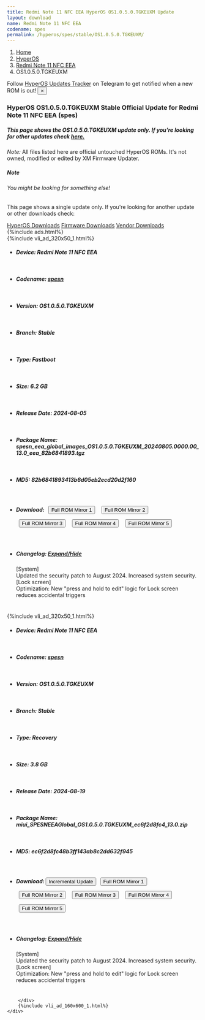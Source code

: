 ```yaml
---
title: Redmi Note 11 NFC EEA HyperOS OS1.0.5.0.TGKEUXM Update
layout: download
name: Redmi Note 11 NFC EEA
codename: spes
permalink: /hyperos/spes/stable/OS1.0.5.0.TGKEUXM/
---
```

<nav aria-label="breadcrumb">
    <ol class="breadcrumb">
        <li class="breadcrumb-item"><a href="/">Home</a></li>
        <li class="breadcrumb-item"><a href="/hyperos/">HyperOS</a></li>
        <li class="breadcrumb-item"><a href="/hyperos/spes/">Redmi Note 11 NFC EEA</a></li>
        <li class="breadcrumb-item active" aria-current="page">OS1.0.5.0.TGKEUXM</li>
    </ol>
</nav>
<div class="alert alert-primary alert-dismissible fade show" role="alert">
    Follow <a href="https://t.me/MIUIUpdatesTracker" class="alert-link">HyperOS Updates Tracker</a> on Telegram to get
    notified when a new ROM is out!
    <button type="button" class="close" data-dismiss="alert" aria-label="Close">
        <span aria-hidden="true">&times;</span>
    </button>
</div>
<div class="col-12 mx-auto">
    <h3 class="title bg-light p-2 rounded">HyperOS OS1.0.5.0.TGKEUXM Stable Official Update for Redmi Note 11 NFC EEA (spes)</h3>
    <h5>This page shows the OS1.0.5.0.TGKEUXM update only. If you're looking for other updates check
        <a href="/hyperos/spes/">here.</a></h5>
    <p><i>Note: </i>All files listed here are official untouched HyperOS ROMs.
        It's not owned, modified or edited by XM Firmware Updater.</p>
    <div class="card">
        <div class="card-body">
            <h5 class="card-title">Note</h5>
            <h6 class="card-subtitle mb-2 text-muted">You might be looking for something else!</h6>
            <p class="card-text">This page shows a single update only.
                If you're looking for another update or other downloads check:</p>
            <a href="/hyperos/" class="card-link">HyperOS Downloads</a>
            <a href="/firmware/" class="card-link">Firmware Downloads</a>
            <a href="/vendor/" class="card-link">Vendor Downloads</a>
        </div>
    </div>
    {%include ads.html%}
    <div class="row justify-content-center">
        <div class="col-10" id="downloads">
                    <div class="card card-body">
            {%include vli_ad_320x50_1.html%}
            <ul class="list-unstyled">
                <li style="padding-bottom: 10px;">
                    <h5><b>Device: </b>Redmi Note 11 NFC EEA</h5>
                </li>
                <li style="padding-bottom: 10px;">
                    <h5><b>Codename: </b> <a href="/hyperos/spesn/" target="_blank">spesn</a> </h5>
                </li>
                <li style="padding-bottom: 10px;">
                    <h5><b>Version: </b>OS1.0.5.0.TGKEUXM</h5>
                </li>
                <li style="padding-bottom: 10px;">
                    <h5><b>Branch: </b>Stable</h5>
                </li>
                <li style="padding-bottom: 10px;">
                    <h5><b>Type: </b>Fastboot</h5>
                </li>
                <li style="padding-bottom: 10px;">
                    <h5><b>Size: </b>6.2 GB</h5>
                </li>
                <li style="padding-bottom: 10px;">
                    <h5><b>Release Date: </b>2024-08-05</h5>
                </li>
                <li style="padding-bottom: 10px;">
                    <h5><b>Package Name: </b><span id="filename" class="text-dark">spesn_eea_global_images_OS1.0.5.0.TGKEUXM_20240805.0000.00_13.0_eea_82b6841893.tgz</span></h5>
                </li>
                <li style="padding-bottom: 10px;">
                    <h5><b>MD5: </b><span id="md5" class="text-muted">82b6841893413b6d05eb2ecd20d2f160</span></h5>
                </li>
                <li style="padding-bottom: 10px;">
                    <h5><b>Download: </b> <button type="button" id="download" class="btn btn-primary" style="margin: 7px;" onclick="window.open('https://cdnorg.d.miui.com/OS1.0.5.0.TGKEUXM/spesn_eea_global_images_OS1.0.5.0.TGKEUXM_20240805.0000.00_13.0_eea_82b6841893.tgz', '_blank');"><i class="fa fa-download"></i> Full ROM Mirror 1</button> <button type="button" id="download" class="btn btn-primary" style="margin: 7px;" onclick="window.open('https://bkt-sgp-miui-ota-update-alisgp.oss-ap-southeast-1.aliyuncs.com/OS1.0.5.0.TGKEUXM/spesn_eea_global_images_OS1.0.5.0.TGKEUXM_20240805.0000.00_13.0_eea_82b6841893.tgz', '_blank');"><i class="fa fa-download"></i> Full ROM Mirror 2</button> <button type="button" id="download" class="btn btn-primary" style="margin: 7px;" onclick="window.open('https://bn.d.miui.com/OS1.0.5.0.TGKEUXM/spesn_eea_global_images_OS1.0.5.0.TGKEUXM_20240805.0000.00_13.0_eea_82b6841893.tgz', '_blank');"><i class="fa fa-download"></i> Full ROM Mirror 3</button> <button type="button" id="download" class="btn btn-primary" style="margin: 7px;" onclick="window.open('https://bigota.d.miui.com/OS1.0.5.0.TGKEUXM/spesn_eea_global_images_OS1.0.5.0.TGKEUXM_20240805.0000.00_13.0_eea_82b6841893.tgz', '_blank');"><i class="fa fa-download"></i> Full ROM Mirror 4</button> <button type="button" id="download" class="btn btn-primary" style="margin: 7px;" onclick="window.open('https://hugeota.d.miui.com/OS1.0.5.0.TGKEUXM/spesn_eea_global_images_OS1.0.5.0.TGKEUXM_20240805.0000.00_13.0_eea_82b6841893.tgz', '_blank');"><i class="fa fa-download"></i> Full ROM Mirror 5</button></h5>
                </li>
                <li style="padding-bottom: 10px;">
                    <h5><b>Changelog: </b><a href="#spesn_1_changelog" data-toggle="collapse" role="button"
                            aria-expanded="false" aria-controls="spesn_1_changelog"> <i class="fa fa-arrow-down"
                                aria-hidden="true"></i> Expand/Hide</a></h5>
                    <div class="collapse" id="spesn_1_changelog">
                        <p id="changelog_text">[System]<br>Updated the security patch to August 2024. Increased system security.<br>[Lock screen]<br>Optimization: New "press and hold to edit" logic for Lock screen reduces accidental triggers</p>
                    </div>
                </li>
            </ul>
        </div>
        <div class="card card-body">
            {%include vli_ad_320x50_1.html%}
            <ul class="list-unstyled">
                <li style="padding-bottom: 10px;">
                    <h5><b>Device: </b>Redmi Note 11 NFC EEA</h5>
                </li>
                <li style="padding-bottom: 10px;">
                    <h5><b>Codename: </b> <a href="/hyperos/spesn/" target="_blank">spesn</a> </h5>
                </li>
                <li style="padding-bottom: 10px;">
                    <h5><b>Version: </b>OS1.0.5.0.TGKEUXM</h5>
                </li>
                <li style="padding-bottom: 10px;">
                    <h5><b>Branch: </b>Stable</h5>
                </li>
                <li style="padding-bottom: 10px;">
                    <h5><b>Type: </b>Recovery</h5>
                </li>
                <li style="padding-bottom: 10px;">
                    <h5><b>Size: </b>3.8 GB</h5>
                </li>
                <li style="padding-bottom: 10px;">
                    <h5><b>Release Date: </b>2024-08-19</h5>
                </li>
                <li style="padding-bottom: 10px;">
                    <h5><b>Package Name: </b><span id="filename" class="text-dark">miui_SPESNEEAGlobal_OS1.0.5.0.TGKEUXM_ec6f2d8fc4_13.0.zip</span></h5>
                </li>
                <li style="padding-bottom: 10px;">
                    <h5><b>MD5: </b><span id="md5" class="text-muted">ec6f2d8fc48b3ff143ab8c2dd632f945</span></h5>
                </li>
                <li style="padding-bottom: 10px;">
                    <h5><b>Download: </b><button type="button" id="incremental_download" class="btn btn-warning" onclick="window.open('https://bigota.d.miui.com/OS1.0.5.0.TGKEUXM/miui-blockota-spesn_eea_global-OS1.0.3.0.TGKEUXM-OS1.0.5.0.TGKEUXM-da4945d551-13.0.zip', '_blank');"><i class="fa fa-download"></i> Incremental Update</button> <button type="button" id="download" class="btn btn-primary" style="margin: 7px;" onclick="window.open('https://cdnorg.d.miui.com/OS1.0.5.0.TGKEUXM/miui_SPESNEEAGlobal_OS1.0.5.0.TGKEUXM_ec6f2d8fc4_13.0.zip', '_blank');"><i class="fa fa-download"></i> Full ROM Mirror 1</button> <button type="button" id="download" class="btn btn-primary" style="margin: 7px;" onclick="window.open('https://bkt-sgp-miui-ota-update-alisgp.oss-ap-southeast-1.aliyuncs.com/OS1.0.5.0.TGKEUXM/miui_SPESNEEAGlobal_OS1.0.5.0.TGKEUXM_ec6f2d8fc4_13.0.zip', '_blank');"><i class="fa fa-download"></i> Full ROM Mirror 2</button> <button type="button" id="download" class="btn btn-primary" style="margin: 7px;" onclick="window.open('https://bn.d.miui.com/OS1.0.5.0.TGKEUXM/miui_SPESNEEAGlobal_OS1.0.5.0.TGKEUXM_ec6f2d8fc4_13.0.zip', '_blank');"><i class="fa fa-download"></i> Full ROM Mirror 3</button> <button type="button" id="download" class="btn btn-primary" style="margin: 7px;" onclick="window.open('https://bigota.d.miui.com/OS1.0.5.0.TGKEUXM/miui_SPESNEEAGlobal_OS1.0.5.0.TGKEUXM_ec6f2d8fc4_13.0.zip', '_blank');"><i class="fa fa-download"></i> Full ROM Mirror 4</button> <button type="button" id="download" class="btn btn-primary" style="margin: 7px;" onclick="window.open('https://hugeota.d.miui.com/OS1.0.5.0.TGKEUXM/miui_SPESNEEAGlobal_OS1.0.5.0.TGKEUXM_ec6f2d8fc4_13.0.zip', '_blank');"><i class="fa fa-download"></i> Full ROM Mirror 5</button></h5>
                </li>
                <li style="padding-bottom: 10px;">
                    <h5><b>Changelog: </b><a href="#spesn_2_changelog" data-toggle="collapse" role="button"
                            aria-expanded="false" aria-controls="spesn_2_changelog"> <i class="fa fa-arrow-down"
                                aria-hidden="true"></i> Expand/Hide</a></h5>
                    <div class="collapse" id="spesn_2_changelog">
                        <p id="changelog_text">[System]<br>Updated the security patch to August 2024. Increased system security.<br>[Lock screen]<br>Optimization: New "press and hold to edit" logic for Lock screen reduces accidental triggers</p>
                    </div>
                </li>
            </ul>
        </div>

        </div>
        {%include vli_ad_160x600_1.html%}
    </div>
</div>
